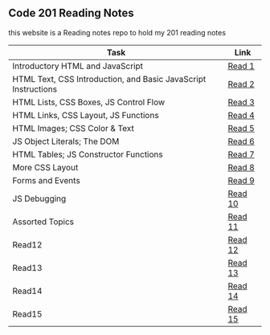## Code 201 Reading Notes

this website is a Reading notes repo to hold my 201 reading notes 

| Task  |  Link |
|---|---|
| Introductory HTML and JavaScript | [Read 1](https://othabteh.github.io/reading-notes/class-01)  |
|HTML Text, CSS Introduction, and Basic JavaScript Instructions | [Read 2](https://othabteh.github.io/reading-notes/class-02) |
| HTML Lists, CSS Boxes, JS Control Flow | [Read 3](https://othabteh.github.io/reading-notes/class-03) |
| HTML Links, CSS Layout, JS Functions |[Read 4](https://othabteh.github.io/reading-notes/class-04)|
| HTML Images; CSS Color & Text  |[Read 5]( https://othabteh.github.io/reading-notes/class-05)|
| JS Object Literals; The DOM  |[Read 6](https://othabteh.github.io/reading-notes/class-06)|
| HTML Tables; JS Constructor Functions  |[Read 7](https://othabteh.github.io/reading-notes/class-07)|
| More CSS Layout  |[Read 8](https://othabteh.github.io/reading-notes/class-08)|
|  Forms and Events  |[Read 9](https://othabteh.github.io/reading-notes/class-09)|
| JS Debugging |[Read 10](https://othabteh.github.io/reading-notes/class-10)|
| Assorted Topics |[Read 11](https://othabteh.github.io/reading-notes/class-11)|
| Read12 |[Read 12]()|
| Read13 |[Read 13]()|
| Read14 |[Read 14]()|
| Read15 |[Read 15]()|
